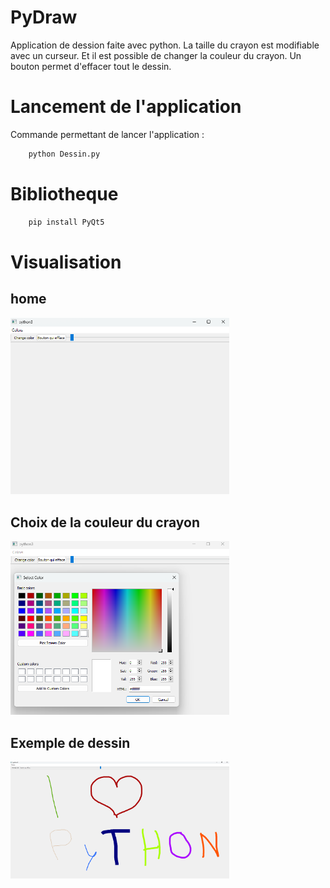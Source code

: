 # PyDraw

Application de dession faite avec python. La taille du crayon est modifiable avec un curseur. Et il est possible de changer la couleur du crayon. Un bouton permet d'effacer tout le dessin.

# Lancement de l'application

Commande permettant de lancer l'application :  

```bash
    python Dessin.py
```

# Bibliotheque

```bash
    pip install PyQt5
```

# Visualisation

## home

<img src="public/home.png" width="350"/>

## Choix de la couleur du crayon

<img src="public/color_crayon.png" width="350"/>

## Exemple de dessin

<img src="public/example1.png" width="350"/>